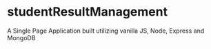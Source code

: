 # studentResultManagement

A Single Page Application built utilizing vanilla JS, Node, Express and MongoDB
